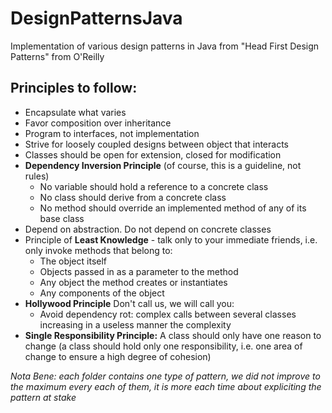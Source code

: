 # DesignPatternsJava
Implementation of various design patterns in Java from "Head First Design Patterns" from O'Reilly

## Principles to follow:

* Encapsulate what varies
* Favor composition over inheritance
* Program to interfaces, not implementation
* Strive for loosely coupled designs between object that interacts
* Classes should be open for extension, closed for modification
* **Dependency Inversion Principle** (of course, this is a guideline, not rules)
  - No variable should hold a reference to a concrete class
  - No class should derive from a concrete class
  - No method should override an implemented method of any of its base class
* Depend on abstraction. Do not depend on concrete classes
* Principle of **Least Knowledge** - talk only to your immediate friends, i.e. only invoke methods that belong to:
  - The object itself
  - Objects passed in as a parameter to the method
  - Any object the method creates or instantiates
  - Any components of the object
* **Hollywood Principle** Don't call us, we will call you:
  - Avoid dependency rot: complex calls between several classes increasing in a useless manner the complexity
* **Single Responsibility Principle:**
A class should only have one reason to change (a class should hold only one responsibility, i.e. one area of change
to ensure a high degree of cohesion)

*Nota Bene: each folder contains one type of pattern, we did not improve to the maximum every each
of them, it is more each time about expliciting the pattern at stake*
